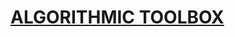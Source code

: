 # [ALGORITHMIC TOOLBOX](https://www.coursera.org/learn/algorithmic-toolbox?specialization=data-structures-algorithms)